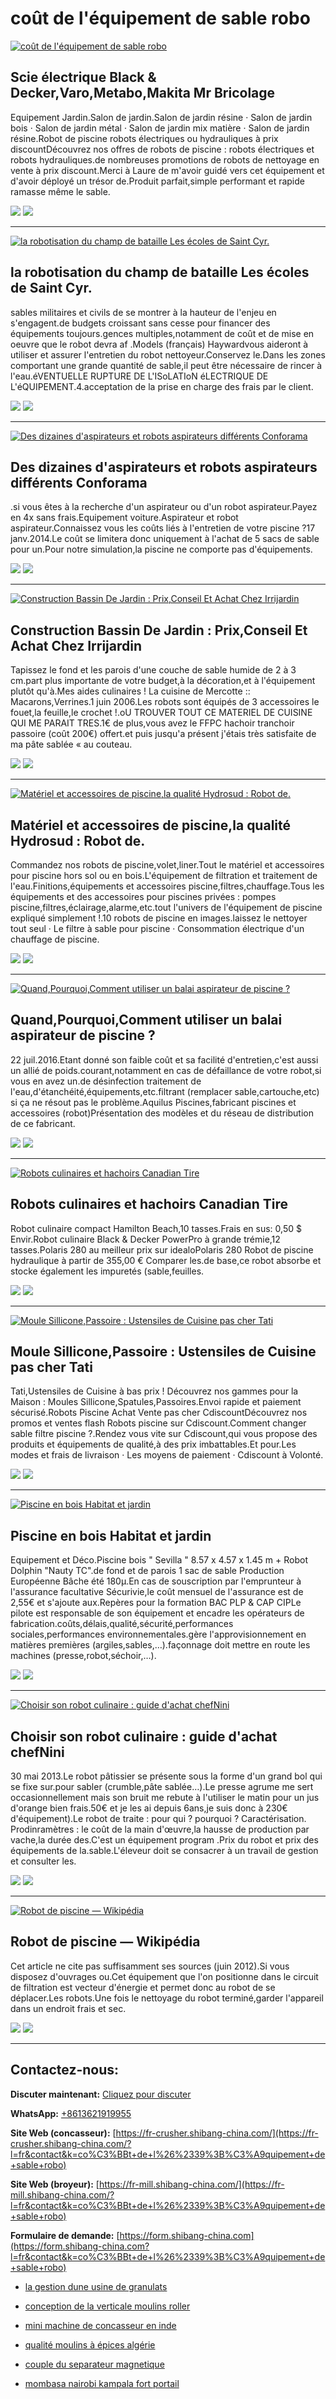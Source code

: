 # coût de l&#39;équipement de sable robo

<a href="https://swt.shibang-china.com/?l=fr&img&k=co%C3%BBt+de+l%26%2339%3B%C3%A9quipement+de+sable+robo" target="_blank">![coût de l&#39;équipement de sable robo](http://static.shibang-china.com/all-800x300/578.jpg)</a>

## Scie électrique Black &amp; Decker,Varo,Metabo,Makita Mr Bricolage
Equipement Jardin.Salon de jardin.Salon de jardin résine &middot; Salon de jardin bois &middot; Salon de jardin métal &middot; Salon de jardin mix matière &middot; Salon de jardin résine.Robot de piscine robots électriques ou hydrauliques à prix discountDécouvrez nos offres de robots de piscine : robots électriques et robots hydrauliques.de nombreuses promotions de robots de nettoyage en vente à prix discount.Merci à Laure de m&#39;avoir guidé vers cet équipement et d&#39;avoir déployé un trésor de.Produit parfait,simple performant et rapide ramasse même le sable.


<a href="https://whatsapp.shibangsoft.com/WhatsApp.php" target="_blank" title="WhatsApp">![](http://static.shibang-china.com/icon/whatsapp.png)</a> <a href="https://swt.shibang-china.com/?l=fr&icon&k=co%C3%BBt+de+l%26%2339%3B%C3%A9quipement+de+sable+robo" target="_blank">![](http://static.shibang-china.com/icon/chat-fr.png)</a>

---

<a href="https://swt.shibang-china.com/?l=fr&img&k=co%C3%BBt+de+l%26%2339%3B%C3%A9quipement+de+sable+robo" target="_blank">![la robotisation du champ de bataille Les écoles de Saint Cyr.](http://static.shibang-china.com/all-800x300/1395.jpg)</a>

## la robotisation du champ de bataille Les écoles de Saint Cyr.
sables militaires et civils de se montrer à la hauteur de l&#39;enjeu en s&#39;engagent.de budgets croissant sans cesse pour financer des équipements toujours.gences multiples,notamment de coût et de mise en oeuvre que le robot devra af .Models (français) Haywardvous aideront à utiliser et assurer l&#39;entretien du robot nettoyeur.Conservez le.Dans les zones comportant une grande quantité de sable,il peut être nécessaire de rincer à l&#39;eau.éVENTUELLE RUPTURE DE L&#39;ISoLATIoN éLECTRIQUE DE L&#39;éQUIPEMENT.4.acceptation de la prise en charge des frais par le client.


<a href="https://whatsapp.shibangsoft.com/WhatsApp.php" target="_blank" title="WhatsApp">![](http://static.shibang-china.com/icon/whatsapp.png)</a> <a href="https://swt.shibang-china.com/?l=fr&icon&k=co%C3%BBt+de+l%26%2339%3B%C3%A9quipement+de+sable+robo" target="_blank">![](http://static.shibang-china.com/icon/chat-fr.png)</a>

---

<a href="https://swt.shibang-china.com/?l=fr&img&k=co%C3%BBt+de+l%26%2339%3B%C3%A9quipement+de+sable+robo" target="_blank">![Des dizaines d&#39;aspirateurs et robots aspirateurs différents Conforama](http://static.shibang-china.com/all-800x300/1373.jpg)</a>

## Des dizaines d&#39;aspirateurs et robots aspirateurs différents Conforama
.si vous êtes à la recherche d&#39;un aspirateur ou d&#39;un robot aspirateur.Payez en 4x sans frais.Equipement voiture.Aspirateur et robot aspirateur.Connaissez vous les coûts liés à l&#39;entretien de votre piscine ?17 janv.2014.Le coût se limitera donc uniquement à l&#39;achat de 5 sacs de sable pour un.Pour notre simulation,la piscine ne comporte pas d&#39;équipements.


<a href="https://whatsapp.shibangsoft.com/WhatsApp.php" target="_blank" title="WhatsApp">![](http://static.shibang-china.com/icon/whatsapp.png)</a> <a href="https://swt.shibang-china.com/?l=fr&icon&k=co%C3%BBt+de+l%26%2339%3B%C3%A9quipement+de+sable+robo" target="_blank">![](http://static.shibang-china.com/icon/chat-fr.png)</a>

---

<a href="https://swt.shibang-china.com/?l=fr&img&k=co%C3%BBt+de+l%26%2339%3B%C3%A9quipement+de+sable+robo" target="_blank">![Construction Bassin De Jardin : Prix,Conseil Et Achat Chez Irrijardin](http://static.shibang-china.com/all-800x300/348.jpg)</a>

## Construction Bassin De Jardin : Prix,Conseil Et Achat Chez Irrijardin
Tapissez le fond et les parois d&#39;une couche de sable humide de 2 à 3 cm.part plus importante de votre budget,à la décoration,et à l&#39;équipement plutôt qu&#39;à.Mes aides culinaires ! La cuisine de Mercotte :: Macarons,Verrines.1 juin 2006.Les robots sont équipés de 3 accessoires le fouet,la feuille,le crochet !.oU TROUVER TOUT CE MATERIEL DE CUISINE QUI ME PARAIT TRES.1€ de plus,vous avez le FFPC hachoir tranchoir passoire (coût 200€) offert.et puis jusqu&#39;a présent j&#39;étais très satisfaite de ma pâte sablée « au couteau.


<a href="https://whatsapp.shibangsoft.com/WhatsApp.php" target="_blank" title="WhatsApp">![](http://static.shibang-china.com/icon/whatsapp.png)</a> <a href="https://swt.shibang-china.com/?l=fr&icon&k=co%C3%BBt+de+l%26%2339%3B%C3%A9quipement+de+sable+robo" target="_blank">![](http://static.shibang-china.com/icon/chat-fr.png)</a>

---

<a href="https://swt.shibang-china.com/?l=fr&img&k=co%C3%BBt+de+l%26%2339%3B%C3%A9quipement+de+sable+robo" target="_blank">![Matériel et accessoires de piscine,la qualité Hydrosud : Robot de.](http://static.shibang-china.com/all-800x300/174.jpg)</a>

## Matériel et accessoires de piscine,la qualité Hydrosud : Robot de.
Commandez nos robots de piscine,volet,liner.Tout le matériel et accessoires pour piscine hors sol ou en bois.L&#39;équipement de filtration et traitement de l&#39;eau.Finitions,équipements et accessoires piscine,filtres,chauffage.Tous les équipements et des accessoires pour piscines privées : pompes piscine,filtres,éclairage,alarme,etc.tout l&#39;univers de l&#39;équipement de piscine expliqué simplement !.10 robots de piscine en images.laissez le nettoyer tout seul &middot; Le filtre à sable pour piscine &middot; Consommation électrique d&#39;un chauffage de piscine.


<a href="https://whatsapp.shibangsoft.com/WhatsApp.php" target="_blank" title="WhatsApp">![](http://static.shibang-china.com/icon/whatsapp.png)</a> <a href="https://swt.shibang-china.com/?l=fr&icon&k=co%C3%BBt+de+l%26%2339%3B%C3%A9quipement+de+sable+robo" target="_blank">![](http://static.shibang-china.com/icon/chat-fr.png)</a>

---

<a href="https://swt.shibang-china.com/?l=fr&img&k=co%C3%BBt+de+l%26%2339%3B%C3%A9quipement+de+sable+robo" target="_blank">![Quand,Pourquoi,Comment utiliser un balai aspirateur de piscine ?](http://static.shibang-china.com/all-800x300/119.jpg)</a>

## Quand,Pourquoi,Comment utiliser un balai aspirateur de piscine ?
22 juil.2016.Etant donné son faible coût et sa facilité d&#39;entretien,c&#39;est aussi un allié de poids.courant,notamment en cas de défaillance de votre robot,si vous en avez un.de désinfection traitement de l&#39;eau,d&#39;étanchéité,équipements,etc.filtrant (remplacer sable,cartouche,etc) si ça ne résout pas le problème.Aquilus Piscines,fabricant piscines et accessoires (robot)Présentation des modèles et du réseau de distribution de ce fabricant.


<a href="https://whatsapp.shibangsoft.com/WhatsApp.php" target="_blank" title="WhatsApp">![](http://static.shibang-china.com/icon/whatsapp.png)</a> <a href="https://swt.shibang-china.com/?l=fr&icon&k=co%C3%BBt+de+l%26%2339%3B%C3%A9quipement+de+sable+robo" target="_blank">![](http://static.shibang-china.com/icon/chat-fr.png)</a>

---

<a href="https://swt.shibang-china.com/?l=fr&img&k=co%C3%BBt+de+l%26%2339%3B%C3%A9quipement+de+sable+robo" target="_blank">![Robots culinaires et hachoirs Canadian Tire](http://static.shibang-china.com/all-800x300/1174.jpg)</a>

## Robots culinaires et hachoirs Canadian Tire
Robot culinaire compact Hamilton Beach,10 tasses.Frais en sus: 0,50 $ Envir.Robot culinaire Black &amp; Decker PowerPro à grande trémie,12 tasses.Polaris 280 au meilleur prix sur idealoPolaris 280 Robot de piscine hydraulique à partir de 355,00 € Comparer les.de base,ce robot absorbe et stocke également les impuretés (sable,feuilles.


<a href="https://whatsapp.shibangsoft.com/WhatsApp.php" target="_blank" title="WhatsApp">![](http://static.shibang-china.com/icon/whatsapp.png)</a> <a href="https://swt.shibang-china.com/?l=fr&icon&k=co%C3%BBt+de+l%26%2339%3B%C3%A9quipement+de+sable+robo" target="_blank">![](http://static.shibang-china.com/icon/chat-fr.png)</a>

---

<a href="https://swt.shibang-china.com/?l=fr&img&k=co%C3%BBt+de+l%26%2339%3B%C3%A9quipement+de+sable+robo" target="_blank">![Moule Sillicone,Passoire : Ustensiles de Cuisine pas cher Tati](http://static.shibang-china.com/all-800x300/1195.jpg)</a>

## Moule Sillicone,Passoire : Ustensiles de Cuisine pas cher Tati
Tati,Ustensiles de Cuisine à bas prix ! Découvrez nos gammes pour la Maison : Moules Sillicone,Spatules,Passoires.Envoi rapide et paiement sécurisé.Robots Piscine Achat Vente pas cher CdiscountDécouvrez nos promos et ventes flash Robots piscine sur Cdiscount.Comment changer sable filtre piscine ?.Rendez vous vite sur Cdiscount,qui vous propose des produits et équipements de qualité,à des prix imbattables.Et pour.Les modes et frais de livraison &middot; Les moyens de paiement &middot; Cdiscount à Volonté.


<a href="https://whatsapp.shibangsoft.com/WhatsApp.php" target="_blank" title="WhatsApp">![](http://static.shibang-china.com/icon/whatsapp.png)</a> <a href="https://swt.shibang-china.com/?l=fr&icon&k=co%C3%BBt+de+l%26%2339%3B%C3%A9quipement+de+sable+robo" target="_blank">![](http://static.shibang-china.com/icon/chat-fr.png)</a>

---

<a href="https://swt.shibang-china.com/?l=fr&img&k=co%C3%BBt+de+l%26%2339%3B%C3%A9quipement+de+sable+robo" target="_blank">![Piscine en bois Habitat et jardin](http://static.shibang-china.com/all-800x300/234.jpg)</a>

## Piscine en bois Habitat et jardin
Equipement et Déco.Piscine bois &quot; Sevilla &quot; 8.57 x 4.57 x 1.45 m + Robot Dolphin &quot;Nauty TC&quot;.de fond et de parois 1 sac de sable Production Européenne Bâche été 180µ.En cas de souscription par l&#39;emprunteur à l&#39;assurance facultative Sécurivie,le coût mensuel de l&#39;assurance est de 2,55€ et s&#39;ajoute aux.Repères pour la formation BAC PLP &amp; CAP CIPLe pilote est responsable de son équipement et encadre les opérateurs de fabrication.coûts,délais,qualité,sécurité,performances sociales,performances environnementales.gère l&#39;approvisionnement en matières premières (argiles,sables,…).façonnage doit mettre en route les machines (presse,robot,séchoir,…).


<a href="https://whatsapp.shibangsoft.com/WhatsApp.php" target="_blank" title="WhatsApp">![](http://static.shibang-china.com/icon/whatsapp.png)</a> <a href="https://swt.shibang-china.com/?l=fr&icon&k=co%C3%BBt+de+l%26%2339%3B%C3%A9quipement+de+sable+robo" target="_blank">![](http://static.shibang-china.com/icon/chat-fr.png)</a>

---

<a href="https://swt.shibang-china.com/?l=fr&img&k=co%C3%BBt+de+l%26%2339%3B%C3%A9quipement+de+sable+robo" target="_blank">![Choisir son robot culinaire : guide d&#39;achat chefNini](http://static.shibang-china.com/all-800x300/14.jpg)</a>

## Choisir son robot culinaire : guide d&#39;achat chefNini
30 mai 2013.Le robot pâtissier se présente sous la forme d&#39;un grand bol qui se fixe sur.pour sabler (crumble,pâte sablée…).Le presse agrume me sert occasionnellement mais son bruit me rebute à l&#39;utiliser le matin pour un jus d&#39;orange bien frais.50€ et je les ai depuis 6ans,je suis donc à 230€ d&#39;équipement).Le robot de traite : pour qui ? pourquoi ? Caractérisation. Prodinramètres : le coût de la main d&#39;œuvre,la hausse de production par vache,la durée des.C&#39;est un équipement program .Prix du robot et prix des équipements de la.sable.L&#39;éleveur doit se consacrer à un travail de gestion et consulter les.


<a href="https://whatsapp.shibangsoft.com/WhatsApp.php" target="_blank" title="WhatsApp">![](http://static.shibang-china.com/icon/whatsapp.png)</a> <a href="https://swt.shibang-china.com/?l=fr&icon&k=co%C3%BBt+de+l%26%2339%3B%C3%A9quipement+de+sable+robo" target="_blank">![](http://static.shibang-china.com/icon/chat-fr.png)</a>

---

<a href="https://swt.shibang-china.com/?l=fr&img&k=co%C3%BBt+de+l%26%2339%3B%C3%A9quipement+de+sable+robo" target="_blank">![Robot de piscine — Wikipédia](http://static.shibang-china.com/all-800x300/705.jpg)</a>

## Robot de piscine — Wikipédia
Cet article ne cite pas suffisamment ses sources (juin 2012).Si vous disposez d&#39;ouvrages ou.Cet équipement que l&#39;on positionne dans le circuit de filtration est vecteur d&#39;énergie et permet donc au robot de se déplacer.Les robots.Une fois le nettoyage du robot terminé,garder l&#39;appareil dans un endroit frais et sec.

<a href="https://whatsapp.shibangsoft.com/WhatsApp.php" target="_blank" title="WhatsApp">![](http://static.shibang-china.com/icon/whatsapp.png)</a> <a href="https://swt.shibang-china.com/?l=fr&icon&k=co%C3%BBt+de+l%26%2339%3B%C3%A9quipement+de+sable+robo" target="_blank">![](http://static.shibang-china.com/icon/chat-fr.png)</a>

---
## Contactez-nous:

**Discuter maintenant:** [Cliquez pour discuter](https://swt.shibang-china.com?l=fr&contact&k=co%C3%BBt+de+l%26%2339%3B%C3%A9quipement+de+sable+robo)

**WhatsApp:**  [+8613621919955](https://whatsapp.shibangsoft.com/WhatsApp.php)

**Site Web (concasseur):** [https://fr-crusher.shibang-china.com/](https://fr-crusher.shibang-china.com/?l=fr&contact&k=co%C3%BBt+de+l%26%2339%3B%C3%A9quipement+de+sable+robo)

**Site Web (broyeur):** [https://fr-mill.shibang-china.com/](https://fr-mill.shibang-china.com/?l=fr&contact&k=co%C3%BBt+de+l%26%2339%3B%C3%A9quipement+de+sable+robo)

**Formulaire de demande:** [https://form.shibang-china.com](https://form.shibang-china.com?l=fr&contact&k=co%C3%BBt+de+l%26%2339%3B%C3%A9quipement+de+sable+robo)

* [la gestion dune usine de granulats](../31/la%20gestion%20dune%20usine%20de%20granulats.md)

* [conception de la verticale moulins roller](../33/conception%20de%20la%20verticale%20moulins%20roller.md)

* [mini machine de concasseur en inde](../27/mini%20machine%20de%20concasseur%20en%20inde.md)

* [qualité moulins à épices algérie](../32/qualit%C3%A9%20moulins%20%C3%A0%20%C3%A9pices%20alg%C3%A9rie.md)

* [couple du separateur magnetique](../37/couple%20du%20separateur%20magnetique.md)

* [mombasa nairobi kampala fort portail](../29/mombasa%20nairobi%20kampala%20fort%20portail.md)
